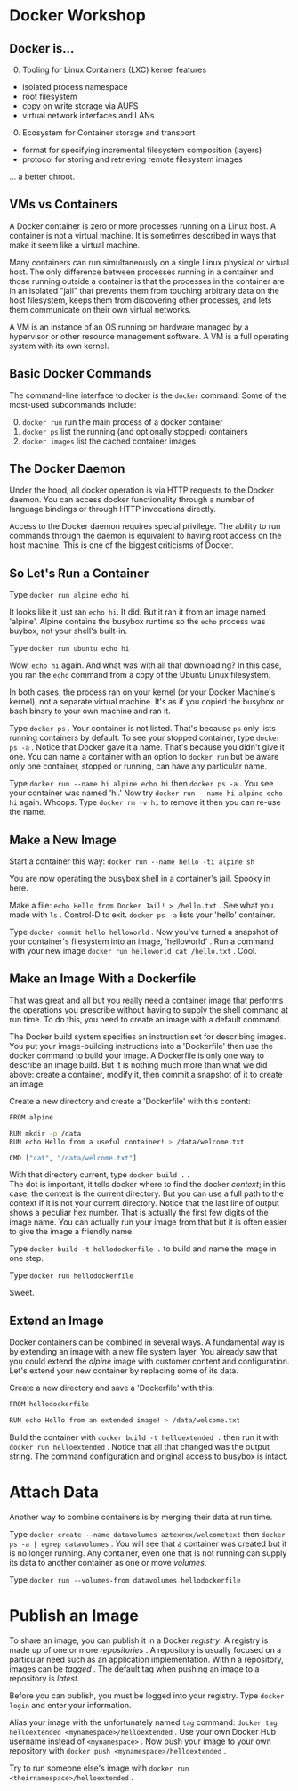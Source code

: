 # Docker Workshop

## Docker is...
0. Tooling for Linux Containers (LXC) kernel features
 * isolated process namespace
 * root filesystem
 * copy on write storage via AUFS
 * virtual network interfaces and LANs
0. Ecosystem for Container storage and transport
 * format for specifying incremental filesystem composition (layers)
 * protocol for storing and retrieving remote filesystem images

... a better chroot.


## VMs vs Containers

A Docker container is zero or more processes running on a Linux host.  A
container is not a virtual machine. It is sometimes described in ways that
make it seem like a virtual machine.

Many containers can run simultaneously on a single Linux physical or virtual
host. The only difference between processes running in a container and
those running outside a container is that the processes in the container are
in an isolated "jail" that prevents them from touching arbitrary data on
the host filesystem, keeps them from discovering other processes, and lets
them communicate on their own virtual networks.

A VM is an instance of an OS running on hardware managed by a hypervisor or
other resource management software. A VM is a full operating system with
its own kernel.


## Basic Docker Commands

The command-line interface to docker is the ```docker``` command. Some of the
most-used subcommands include:

0. ```docker run``` run the main process of a docker container
0. ```docker ps``` list the running (and optionally stopped) containers
0. ```docker images``` list the cached container images

## The Docker Daemon

Under the hood, all docker operation is via HTTP requests to the Docker
daemon.  You can access docker functionality through a number of language
bindings or through HTTP invocations directly.

Access to the Docker daemon requires special privilege. The ability to run
commands through the daemon is equivalent to having root access on the
host machine. This is one of the biggest criticisms of Docker.

## So Let's Run a Container

Type ```docker run alpine echo hi```

It looks like it just ran ```echo hi```.  It did. But it ran it from an
image named 'alpine'. Alpine contains the busybox runtime so the ```echo```
process was buybox, not your shell's built-in.

Type ```docker run ubuntu echo hi```

Wow, ```echo hi``` again.  And what was with all that downloading? In this
case, you ran the ```echo``` command from a copy of the Ubuntu Linux filesystem.

In both cases, the process ran on your kernel (or your Docker Machine's kernel),
not a separate virtual machine. It's as if you copied the busybox or bash
binary to your own machine and ran it.

Type ```docker ps``` . Your container is not listed. That's because ```ps```
only lists running containers by default. To see your stopped container,
type ```docker ps -a``` .  Notice that Docker gave it a name. That's because
you didn't give it one.  You can name a container with an option
to  ```docker run``` but be aware only one container, stopped or running,
can have any particular name.

Type ```docker run --name hi alpine echo hi``` then ```docker ps -a``` . You
see your container was named 'hi.' Now
try ```docker run --name hi alpine echo hi``` again. Whoops.
Type ```docker rm -v hi``` to remove it then you can re-use the name.

## Make a New Image

Start a container this way: ```docker run --name hello -ti alpine sh```

You are now operating the busybox shell in a container's jail. Spooky in
here.

Make a file: ```echo Hello from Docker Jail! > /hello.txt``` . See what you
made with ```ls``` . Control-D to
exit. ```docker ps -a``` lists your 'hello' container.

Type ```docker commit hello helloworld``` . Now you've turned a snapshot
of your container's filesystem into an image, 'helloworld' . Run a command
with your new image ```docker run helloworld cat /hello.txt``` . Cool.

## Make an Image With a Dockerfile

That was great and all but you really need a container image that performs
the operations you prescribe without having to supply the shell command
at run time.  To do this, you need to create an image with a default command.

The Docker build system specifies an instruction set for describing images.
You put your image-building instructions into a 'Dockerfile' then use the
docker command to build your image. A Dockerfile is only one way to
describe an image build. But it is nothing much more than what we did above:
create a container, modify it, then commit a snapshot of it to create an
image.

Create a new directory and create a 'Dockerfile' with this content:
```sh
FROM alpine

RUN mkdir -p /data
RUN echo Hello from a useful container! > /data/welcome.txt

CMD ["cat", "/data/welcome.txt"]
```

With that directory current, type ```docker build .``` .  
The dot is important, it tells docker where to find the docker _context_; in
this case, the context is the current directory. But you can use a full path
to the context if it is not your current directory. Notice that the
last line of output shows a peculiar hex number. That is actually the first
few digits of the image name. You can actually run your image from that but
it is often easier to give the image a friendly name.

Type ```docker build -t hellodockerfile .```  to build and name the image in
one step.

Type ```docker run hellodockerfile```

Sweet.


## Extend an Image

Docker containers can be combined in several ways. A fundamental way
is by extending an image with a new file system layer. You already
saw that you could extend the *alpine* image with customer content
and configuration.  Let's extend your new container by replacing some
of its data.

Create a new directory and save a 'Dockerfile' with this:

```sh
FROM hellodockerfile

RUN echo Hello from an extended image! > /data/welcome.txt

```

Build the container with ```docker build -t helloextended .``` then
run it with ```docker run helloextended``` . Notice that all that changed was
the output string.  The command configuration and original access to
busybox is intact.

# Attach Data

Another way to combine containers is by merging their data at run time.

Type ```docker create --name datavolumes aztexrex/welcometext```
then ```docker ps -a | egrep datavolumes``` .  You will see that a container
was created but it is no longer running.  Any container, even one that is
not running can supply its data to another container as one or move *volumes*.

Type ```docker run --volumes-from datavolumes hellodockerfile```

# Publish an Image

To share an image, you can publish it in a Docker *registry*. A registry is
made up of one or more *repositories* . A repository is usually focused on
a particular need such as an application implementation. Within a repository,
images can be *tagged* . The default tag when pushing an image to a repository
is *latest*.

Before you can publish, you must be logged into your registry.
Type ```docker login``` and enter your information.

Alias your image with the unfortunately named ```tag```
command: ```docker tag helloextended <mynamespace>/helloextended``` . Use
your own Docker Hub username instead of ```<mynamespace>``` .  Now push
your image to your own repository
with ```docker push <mynamespace>/helloextended``` .

Try to run someone else's image
with ```docker run <theirnamespace>/helloextended``` .


